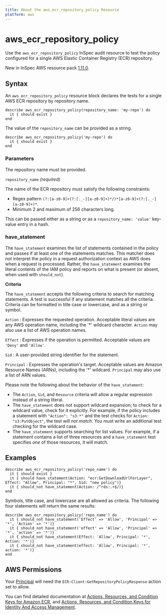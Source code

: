 ```yaml
---
title: About the aws_ecr_repository_policy Resource
platform: aws
---
```


# aws\_ecr\_repository_policy

Use the `aws_ecr_repository_policy` InSpec audit resource to test the policy configured for a single AWS Elastic Container Registry (ECR) repository.

New in InSpec AWS resource pack [1.11.0](https://github.com/inspec/inspec-aws/releases/tag/v1.11.0).

## Syntax

An `aws_ecr_repository_policy` resource block declares the tests for a single AWS ECR repository by repository name.

    describe aws_ecr_repository_policy(repository_name: 'my-repo') do
      it { should exist }
    end

The value of the `repository_name` can be provided as a string.

    describe aws_ecr_repository_policy('my-repo') do
      it { should exist }
    end

### Parameters

The repository name must be provided.

`repository_name` _(required)_

The name of the ECR repository must satisfy the following constraints:
- Regex pattern `(?:[a-z0-9]+(?:[._-][a-z0-9]+)*/)*[a-z0-9]+(?:[._-][a-z0-9]+)*`.
- Minimum 2 and maximum of 256 characters long.

This can be passed either as a string or as a `repository_name: 'value'` key-value entry in a hash.

### have_statement

The `have_statement` examines the list of statements contained in the policy and passes if at least one of the statements matches.
This matcher does _not_ interpret the policy in a request authorization context as AWS does when a request is processed. Rather, the `have_statement` examines the literal contents of the IAM policy and reports on what is present (or absent, when used with `should_not`).

**Criteria**

The `have_statement` accepts the following criteria to search for matching statements. A test is successful if any statement matches all the criteria. Criteria can be formatted in title case or lowercase, and as a string or symbol.

`Action`
: Expresses the requested operation. Acceptable literal values are any AWS operation name, including the '\*' wildcard character.
  `Action` may also use a list of AWS operation names.

`Effect`
: Expresses if the operation is permitted. Acceptable values are `'Deny'` and `'Allow'`.

`Sid`
: A user-provided string identifier for the statement.

`Principal`
: Expresses the operation's target. Acceptable values are Amazon Resource Names (ARNs), including the '\*' wildcard.
  `Principal` may also use a list of ARN values.

Please note the following about the behavior of the `have_statement`:

- The `Action`, `Sid`, and `Resource` criteria will allow a regular expression instead of a string literal.
- The `have_statement` does not support wildcard expansion; to check for a wildcard value, check for it explicitly. For example, if the policy includes a statement with `"Action": "s3:*"` and the test checks for `Action: "s3:PutObject"`, the test _will not match_. You must write an additional test checking for the wildcard case.
- The `have_statement` supports searching for list values. For example, if a statement contains a list of three resources and a `have_statement` test specifies _one_ of those resources, it will match.

## Examples

    describe aws_ecr_repository_policy('repo_name') do
      it { should exist }
      it { should have_statement(Action: "ecr:GetDownloadUrlForLayer", Effect: "Allow", Principal: "*", Sid: "new policy")}
      it { should_not have_statement(Action: /^rds:.+$/)}
    end

Symbols, title case, and lowercase are all allowed as criteria.
The following four statements will return the same results:

    describe aws_ecr_repository_policy('repo_name') do
      it { should_not have_statement('Effect' => 'Allow', 'Principal' => '*', 'Action' => '*')}
      it { should_not have_statement('effect' => 'Allow', 'Principal' => '*', 'action' => '*')}
      it { should_not have_statement(Effect: 'Allow', Principal: '*', Action: '*')}
      it { should_not have_statement(effect: 'Allow', Principal: '*', action: '*')}
    end


## AWS Permissions

Your [Principal](https://docs.aws.amazon.com/IAM/latest/UserGuide/intro-structure.html#intro-structure-principal) will need the `ECR:Client:GetRepositoryPolicyResponse` action set to allow.

You can find detailed documentation at [Actions, Resources, and Condition Keys for Amazon ECR](https://docs.aws.amazon.com/AmazonECR/latest/APIReference/API_Operations.html), and [Actions, Resources, and Condition Keys for Identity And Access Management](https://docs.aws.amazon.com/IAM/latest/UserGuide/list_identityandaccessmanagement.html).
